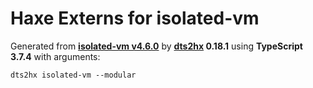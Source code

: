 # Haxe Externs for isolated-vm

Generated from **[isolated-vm v4.6.0](https://github.com/laverdet/isolated-vm#readme)** by **[dts2hx](https://github.com/haxiomic/dts2hx) 0.18.1** using **TypeScript 3.7.4** with arguments:

	dts2hx isolated-vm --modular